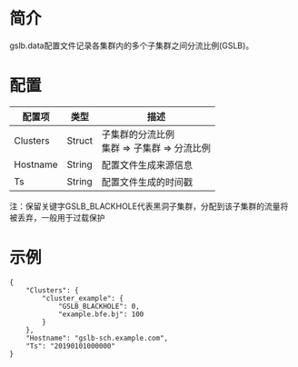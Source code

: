 # 简介

gslb.data配置文件记录各集群内的多个子集群之间分流比例(GSLB)。

# 配置

| 配置项   | 类型   | 描述                                            |
| -------- | ------ | ----------------------------------------------- |
| Clusters | Struct | 子集群的分流比例 <br>集群 => 子集群 => 分流比例 |
| Hostname | String | 配置文件生成来源信息                            |
| Ts       | String | 配置文件生成的时间戳                            |

注：保留关键字GSLB_BLACKHOLE代表黑洞子集群，分配到该子集群的流量将被丢弃，一般用于过载保护

# 示例

```
{
    "Clusters": {
        "cluster_example": {
            "GSLB_BLACKHOLE": 0,
            "example.bfe.bj": 100
        }
    },
    "Hostname": "gslb-sch.example.com",
    "Ts": "20190101000000"
}
```

